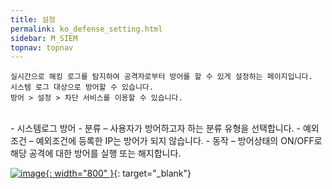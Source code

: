 ```yaml
---
title: 설정
permalink: ko_defense_setting.html
sidebar: M_SIEM
topnav: topnav
---
```


    실시간으로 해킹 로그를 탐지하여 공격자로부터 방어를 할 수 있게 설정하는 페이지입니다.
    시스템 로그 대상으로 방어할 수 있습니다.
    방어 > 설정 > 차단 서비스를 이용할 수 있습니다.

<br />
- 시스템로그 방어
  - 분류
– 사용자가 방어하고자 하는 분류 유형을 선택합니다.
  - 예외조건
– 예외조건에 등록한 IP는 방어가 되지 않습니다.
  - 동작
– 방어상태의 ON/OFF로 해당 공격에 대한 방어를 실행 또는 해지합니다.   

[![image](/docs/images/Manual/siem/setting/1.png){: width="800" }](/docs/images/Manual/siem/setting/1.png){: target="_blank"}